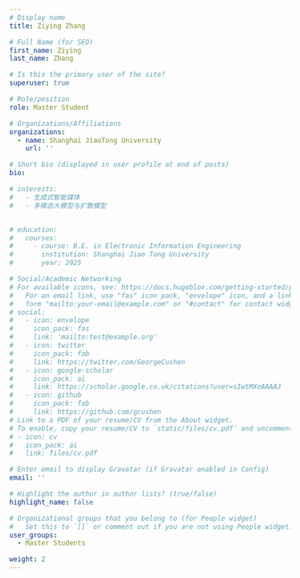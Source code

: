 ```yaml
---
# Display name
title: Ziying Zhang

# Full Name (for SEO)
first_name: Ziying
last_name: Zhang

# Is this the primary user of the site?
superuser: true

# Role/position
role: Master Student

# Organizations/Affiliations
organizations:
  - name: Shanghai JiaoTong University
    url: ''

# Short bio (displayed in user profile at end of posts)
bio: 

# interests:
#   - 生成式智能媒体
#   - 多模态大模型与扩散模型


# education:
#   courses:
#     - course: B.E. in Electronic Information Engineering
#       institution: Shanghai Jiao Tong University 
#       year: 2025

# Social/Academic Networking
# For available icons, see: https://docs.hugoblox.com/getting-started/page-builder/#icons
#   For an email link, use "fas" icon pack, "envelope" icon, and a link in the
#   form "mailto:your-email@example.com" or "#contact" for contact widget.
# social:
#   - icon: envelope
#     icon_pack: fas
#     link: 'mailto:test@example.org'
#   - icon: twitter
#     icon_pack: fab
#     link: https://twitter.com/GeorgeCushen
#   - icon: google-scholar
#     icon_pack: ai
#     link: https://scholar.google.co.uk/citations?user=sIwtMXoAAAAJ
#   - icon: github
#     icon_pack: fab
#     link: https://github.com/gcushen
# Link to a PDF of your resume/CV from the About widget.
# To enable, copy your resume/CV to `static/files/cv.pdf` and uncomment the lines below.
# - icon: cv
#   icon_pack: ai
#   link: files/cv.pdf

# Enter email to display Gravatar (if Gravatar enabled in Config)
email: ''

# Highlight the author in author lists? (true/false)
highlight_name: false

# Organizational groups that you belong to (for People widget)
#   Set this to `[]` or comment out if you are not using People widget.
user_groups:
  - Master Students

weight: 2
---
```


